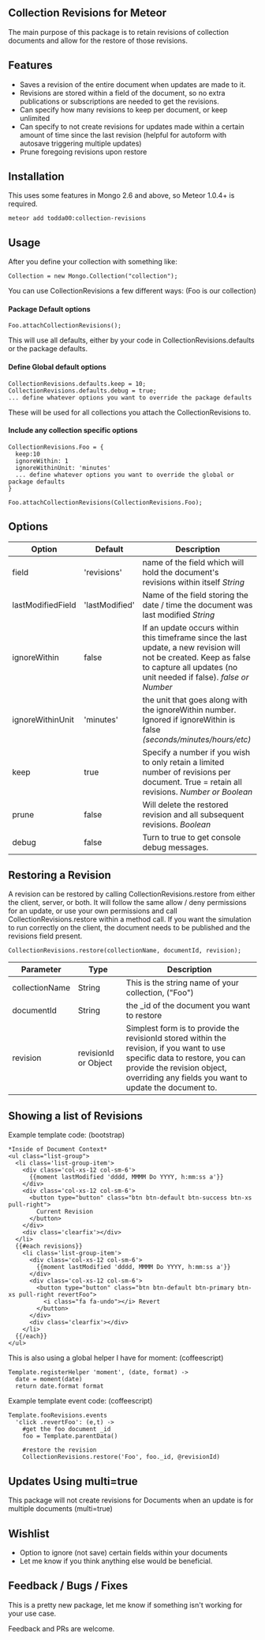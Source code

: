 Collection Revisions for Meteor
------------------------
The main purpose of this package is to retain revisions of collection documents and allow for the restore of those revisions.

Features
------------------------
- Saves a revision of the entire document when updates are made to it.
- Revisions are stored within a field of the document, so no extra publications or subscriptions are needed to get the revisions.
- Can specify how many revisions to keep per document, or keep unlimited
- Can specify to not create revisions for updates made within a certain amount of time since the last revision (helpful for autoform with autosave triggering multiple updates)
- Prune foregoing revisions upon restore

Installation
------------------------
This uses some features in Mongo 2.6 and above, so Meteor 1.0.4+ is required.
```
meteor add todda00:collection-revisions
```

Usage
------------------------

After you define your collection with something like:
```
Collection = new Mongo.Collection("collection");
```

You can use CollectionRevisions a few different ways: (Foo is our collection)

#### Package Default options
```
Foo.attachCollectionRevisions();
```
This will use all defaults, either by your code in CollectionRevisions.defaults or the package defaults.

#### Define Global default options
```
CollectionRevisions.defaults.keep = 10;
CollectionRevisions.defaults.debug = true;
... define whatever options you want to override the package defaults
```
These will be used for all collections you attach the CollectionRevisions to.

#### Include any collection specific options
```
CollectionRevisions.Foo = {
  keep:10
  ignoreWithin: 1
  ignoreWithinUnit: 'minutes'
  ... define whatever options you want to override the global or package defaults
}

Foo.attachCollectionRevisions(CollectionRevisions.Foo);
```

Options
------------------------

Option | Default | Description
--- | --- | ---
field | 'revisions' | name of the field which will hold the document's revisions within itself  *String*
lastModifiedField | 'lastModified' | Name of the field storing the date / time the document was last modified *String*
ignoreWithin | false | If an update occurs within this timeframe since the last update, a new revision will not be created. Keep as false to capture all updates (no unit needed if false). *false or Number*
ignoreWithinUnit | 'minutes' | the unit that goes along with the ignoreWithin number. Ignored if ignoreWithin is false *(seconds/minutes/hours/etc)*
keep | true | Specify a number if you wish to only retain a limited number of revisions per document. True = retain all revisions. *Number or Boolean*
prune | false | Will delete the restored revision and all subsequent revisions. *Boolean* 
debug | false | Turn to true to get console debug messages.


Restoring a Revision
------------------------
A revision can be restored by calling CollectionRevisions.restore from either the client, server, or both. It will follow the same allow / deny permissions for an update, or use your own permissions and call CollectionRevisions.restore within a method call. If you want the simulation to run correctly on the client, the document needs to be published and the revisions field present.
```
CollectionRevisions.restore(collectionName, documentId, revision);
```
Parameter | Type | Description
--- | --- | ---
collectionName | String | This is the string name of your collection, ("Foo")
documentId | String | the _id of the document you want to restore
revision | revisionId or Object | Simplest form is to provide the revisionId stored within the revision, if you want to use specific data to restore, you can provide the revision object, overriding any fields you want to update the document to.

Showing a list of Revisions
------------------------
Example template code: (bootstrap)
```
*Inside of Document Context*
<ul class="list-group">
  <li class='list-group-item'>
    <div class='col-xs-12 col-sm-6'>
      {{moment lastModified 'dddd, MMMM Do YYYY, h:mm:ss a'}}
    </div>
    <div class='col-xs-12 col-sm-6'>
      <button type="button" class="btn btn-default btn-success btn-xs pull-right">
        Current Revision
      </button>
    </div>
    <div class='clearfix'></div>
  </li>
  {{#each revisions}}
    <li class='list-group-item'>
      <div class='col-xs-12 col-sm-6'>
        {{moment lastModified 'dddd, MMMM Do YYYY, h:mm:ss a'}}
      </div>
      <div class='col-xs-12 col-sm-6'>
        <button type="button" class="btn btn-default btn-primary btn-xs pull-right revertFoo">
          <i class="fa fa-undo"></i> Revert
        </button>
      </div>
      <div class='clearfix'></div>
    </li>
  {{/each}}
</ul>
```
This is also using a global helper I have for moment: (coffeescript)
```
Template.registerHelper 'moment', (date, format) ->
  date = moment(date)
  return date.format format
```

Example template event code: (coffeescript)
```
Template.fooRevisions.events
  'click .revertFoo': (e,t) ->
    #get the foo document _id
    foo = Template.parentData()

    #restore the revision
    CollectionRevisions.restore('Foo', foo._id, @revisionId) 
```


Updates Using multi=true
------------------------
This package will not create revisions for Documents when an update is for multiple documents (multi=true)

Wishlist
------------------------
- Option to ignore (not save) certain fields within your documents
- Let me know if you think anything else would be beneficial.

Feedback / Bugs / Fixes
------------------------
This is a pretty new package, let me know if something isn't working for your use case.

Feedback and PRs are welcome.
